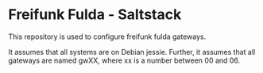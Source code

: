 Freifunk Fulda - Saltstack
==========================

This repository is used to configure freifunk fulda gateways. 

It assumes that all systems are on Debian jessie. Further, it assumes that
all gateways are named gwXX, where xx is a number between 00 and 06.

